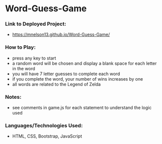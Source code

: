 # Word-Guess-Game

### Link to Deployed Project:
* https://mnelson13.github.io/Word-Guess-Game/

### How to Play:
* press any key to start
* a random word will be chosen and display a blank space for each letter in the word
* you will have 7 letter guesses to complete each word
* if you complete the word, your number of wins increases by one
* all words are related to the Legend of Zelda

### Notes:
* see comments in game.js for each statement to understand the logic used

### Languages/Technologies Used:
* HTML, CSS, Bootstrap, JavaScript


    